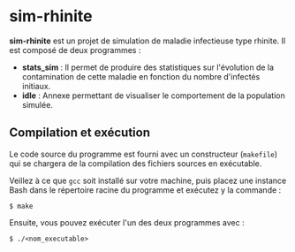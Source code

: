 ﻿# sim-rhinite
**sim-rhinite** est un projet de simulation de maladie infectieuse type rhinite.
Il est composé de deux programmes :

 - **stats_sim** : Il permet de produire des statistiques sur l'évolution de la contamination de cette maladie en fonction du nombre d'infectés initiaux.
- **idle** : Annexe permettant de visualiser le comportement de la population simulée.

## Compilation et exécution
Le code source du programme est fourni avec un constructeur (`makefile`) qui se chargera de la compilation des fichiers sources en exécutable. 

Veillez à ce que `gcc` soit installé sur votre machine, puis placez une instance Bash dans le répertoire racine du programme et exécutez y la commande :
```
$ make
```
Ensuite, vous pouvez exécuter l'un des deux programmes avec :
```
$ ./<nom_executable>
```

